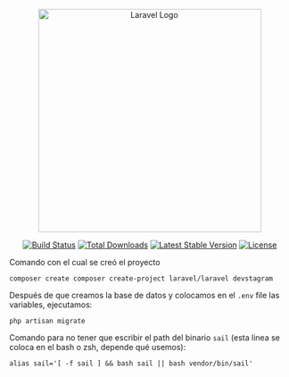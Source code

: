 <p align="center"><a href="https://laravel.com" target="_blank"><img src="https://raw.githubusercontent.com/laravel/art/master/logo-lockup/5%20SVG/2%20CMYK/1%20Full%20Color/laravel-logolockup-cmyk-red.svg" width="400" alt="Laravel Logo"></a></p>

<p align="center">
<a href="https://github.com/laravel/framework/actions"><img src="https://github.com/laravel/framework/workflows/tests/badge.svg" alt="Build Status"></a>
<a href="https://packagist.org/packages/laravel/framework"><img src="https://img.shields.io/packagist/dt/laravel/framework" alt="Total Downloads"></a>
<a href="https://packagist.org/packages/laravel/framework"><img src="https://img.shields.io/packagist/v/laravel/framework" alt="Latest Stable Version"></a>
<a href="https://packagist.org/packages/laravel/framework"><img src="https://img.shields.io/packagist/l/laravel/framework" alt="License"></a>
</p>

Comando con el cual se creó el proyecto
```
composer create composer create-project laravel/laravel devstagram
```

Después de que creamos la base de datos y colocamos en el `.env` file las variables, ejecutamos:
```
php artisan migrate
```


Comando para no tener que escribir el path del binario `sail` (esta linea se coloca en el bash o zsh, depende qué usemos): 
```
alias sail='[ -f sail ] && bash sail || bash vendor/bin/sail'
```

